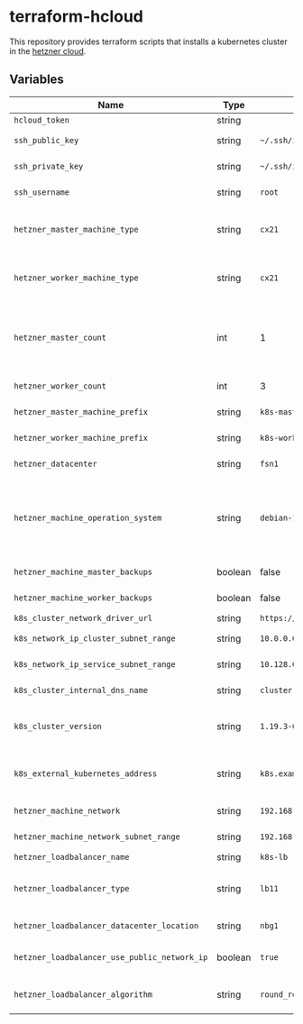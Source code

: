 # terraform-hcloud

This repository provides terraform scripts that installs a kubernetes cluster in the [hetzner cloud](https://www.hetzner.com/cloud).

## Variables

| Name | Type | Default value | Description |
|------|------|---------------|-------------|
| `hcloud_token` | string |  | Contains the **hetzner cloud** api token |
| `ssh_public_key` | string | `~/.ssh/id_rsa.pub` | Defines the path to your ***ssh public key*** |
| `ssh_private_key` | string | `~/.ssh/id_rsa` | Defines the path to your ***ssh private key*** |
| `ssh_username` | string | `root` | Defines the username used for ssh connections |
| `hetzner_master_machine_type` | string | `cx21` | Defines the machine type used for kubernetes master machines. For such types refer to https://www.hetzner.com/cloud |
| `hetzner_worker_machine_type` | string | `cx21` | Defines the machine type used for kubernetes worker machines. For such types refer to https://www.hetzner.com/cloud |
| `hetzner_master_count` | int | 1 | Defines the amount of master machines used for your kubernetes cluster. If count > 1 a loadbalancer is automatically created and the external address of the loadbalancer is set as kubernetes api address |
| `hetzner_worker_count` | int | 3 | Defines the amount of worker nodes running in your cluster |
| `hetzner_master_machine_prefix` | string | `k8s-master` | Defines the master machine prefix. A trailing `-` is added after the prefix |
| `hetzner_worker_machine_prefix` | string | `k8s-worker` | Defines the worker machine prefix. A trailing `-` is added after the prefix |
| `hetzner_datacenter` | string | `fsn1` | Defines the datacenter in which the cluster should run |
| `hetzner_machine_operation_system` | string | `debian-10` | Defines the operation system used on your kubernetes nodes (master and workers). Currently the hetzner cloud only supports the following operation systems: `ubuntu-20.04`, `ubuntu-18.04`, `ubuntu-16.04`, `debian-10`, `debian-9`, `fedora-32`, `centos-8`, `centos-7` |
| `hetzner_machine_master_backups` | boolean | false | Defines if hetzner should create backups for your master machines |
| `hetzner_machine_worker_backups` | boolean | false | Defines if hetzner should create backups for your worker machines |
| `k8s_cluster_network_driver_url` | string | `https://docs.projectcalico.org/manifests/canal.yaml` | Defines the pod network driver url |
| `k8s_network_ip_cluster_subnet_range` | string | `10.0.0.0/16` | Defines the ipv4 range used for your pods |
| `k8s_network_ip_service_subnet_range` | string | `10.128.0.0/16` | Defines the ipv4 range used as service range |
| `k8s_cluster_internal_dns_name` | string | `cluster.local` | Defines the internal cluster DNS range |
| `k8s_cluster_version` | string | `1.19.3-00` | Defines the packagemanger version terraform should install. On debian you can run: `apt-cache policy kubeadm` |
| `k8s_external_kubernetes_address` | string | `k8s.example.local` | Defines the external DNS name used for your cluster (if master cound > 1 the address is set to the loadbalancer) |
| `hetzner_machine_network` | string | `192.168.0.0/24` | Defines the private network IPv4 range in hetzners cloud environment |
| `hetzner_machine_network_subnet_range` | string | `192.168.0.0/24` | Defines the subnet range used in hetzners cloud environment |
| `hetzner_loadbalancer_name` | string | `k8s-lb` | Defines the loadbalancer name |
| `hetzner_loadbalancer_type` | string | `lb11` | Defines the type used for the loadbalancer. Refer to https://www.hetzner.com/cloud/load-balancer |
| `hetzner_loadbalancer_datacenter_location` | string | `nbg1` | Defines the datacenter in which the loadbalancer should run |
| `hetzner_loadbalancer_use_public_network_ip` | boolean | `true` | Defines if the loadbalancer should use the public ipv4 to addresses it's targets |
| `hetzner_loadbalancer_algorithm` | string | `round_robin` | Defines the loadbalancer algorithm type. Possible algorith methods are: `round_robin` and `least_connections` |
